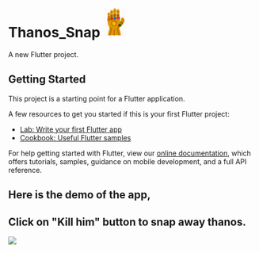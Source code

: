 # Thanos_Snap <img src="https://github.com/Coder-Bhai/thanos-snap-flutter/blob/master/snap.gif" height="60">

A new Flutter project.

## Getting Started

This project is a starting point for a Flutter application.

A few resources to get you started if this is your first Flutter project:

- [Lab: Write your first Flutter app](https://flutter.dev/docs/get-started/codelab)
- [Cookbook: Useful Flutter samples](https://flutter.dev/docs/cookbook)

For help getting started with Flutter, view our
[online documentation](https://flutter.dev/docs), which offers tutorials,
samples, guidance on mobile development, and a full API reference.

## Here is the demo of the app,
## Click on "Kill him" button to snap away thanos.

<img src="https://github.com/Coder-Bhai/thanos-snap-flutter/blob/master/snap_demo.gif">

